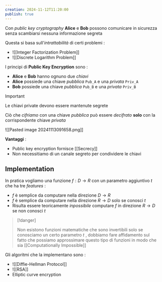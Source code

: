 ```yaml
---
creation: 2024-11-12T11:20:00
publish: true
---
```

Con *public key cryptography* **Alice** e **Bob** possono comunicare in sicurezza senza scambiarsi nessuna informazione segreta 

Questa si basa sull'*intrattabilità* di certi problemi : 
+ ![[Integer Factorization Problem]]
+ ![[Discrete Logarithm Problem]]

I principi di **Public Key Encryption** sono : 
+ **Alice** e **Bob** hanno ognuno due *chiavi* 
+ **Alice** possiede una chiave *pubblica* `Pub_A` e una *privata* `Priv_A`
+ **Bob** possiede una chiave *pubblica* `Pub_B` e una *privata* `Priv_B`

>[!important] 
>Le chiavi private devono essere mantenute segrete 

Ciò che *cifriamo* con una chiave *pubblica* può essere *decifrato* **solo** con la corrispondente chiave *privata* 

![[Pasted image 20241113091658.png]]

**Vantaggi** :
+ Public key encryption fornisce [[Secrecy]] 
+ Non necessitiamo di un canale segreto per condividere le chiavi 

## Implementation

In pratica vogliamo una funzione $f: D \to R$ con un parametro aggiuntivo $t$ che ha tre *features* : 
+ $f$ è semplice da computare nella direzione $D \to R$
+ $f$ è semplice da computare nella direzione $R \to D$ solo se conosci $t$ 
+ Risulta essere teoricamente *inpossibile* computare $f$ in direzione $R \to D$ se non conosci $t$ 

>[!danger] 
>
>Non esistono funzioni matematiche che sono invertibili solo se conosciamo un certo parametro $t$ , dobbiamo fare affidamento sul fatto che possiamo approssimare questo tipo di funzioni in modo che sia [[Computationally Impossible]]

Gli algoritmi che la implementano sono : 
+ ![[Diffie-Hellman Protocol]]
+ ![[RSA]]
+ Elliptic curve encryption 


